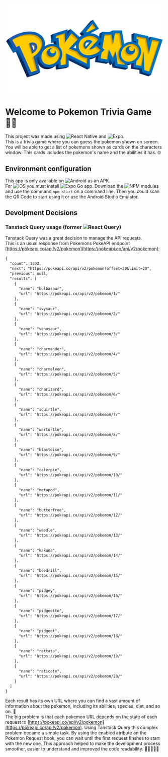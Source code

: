 ![POKEMON](/assets/pokemonContent/pokemonLogo.png)    

# Welcome to Pokemon Trivia Game 👋🏽  
  
This project was made using ![React Native](https://img.shields.io/badge/react_native-%2320232a.svg?style=for-the-badge&logo=react&logoColor=%2361DAFB) and ![Expo](https://img.shields.io/badge/expo-1C1E24?style=for-the-badge&logo=expo&logoColor=#D04A37).  
This is a trivia game where you can guess the pokemon shown on screen. You will be able to get a list of pokemons shown as cards on the characters window. This cards includes the pokemon's name and the abilities it has. 🤓    
  
## Environment configuration  
This app is only available on ![Android](https://img.shields.io/badge/Android-3DDC84?style=for-the-badge&logo=android&logoColor=white) as an APK.  
For ![iOS](https://img.shields.io/badge/iOS-000000?style=for-the-badge&logo=ios&logoColor=white) you must install ![Expo](https://img.shields.io/badge/expo-1C1E24?style=for-the-badge&logo=expo&logoColor=#D04A37) Go app. Download the ![NPM](https://img.shields.io/badge/NPM-%23CB3837.svg?style=for-the-badge&logo=npm&logoColor=white) modules and use the command `npm start` on a command line. Then you could scan the QR Code to start using it or use the Android Studio Emulator.  
  
## Devolpment Decisions  
### Tanstack Query usage (former ![React Query](https://img.shields.io/badge/-React%20Query-FF4154?style=for-the-badge&logo=react%20query&logoColor=white))  
Tanstack Query was a great decision to manage the API requests.  
This is an usual response from Pokemons PokeAPI endpoint [https://pokeapi.co/api/v2/pokemon](https://pokeapi.co/api/v2/pokemon):  
```
{
  "count": 1302,
  "next": "https://pokeapi.co/api/v2/pokemon?offset=20&limit=20",
  "previous": null,
  "results": [
    {
      "name": "bulbasaur",
      "url": "https://pokeapi.co/api/v2/pokemon/1/"
    },
    {
      "name": "ivysaur",
      "url": "https://pokeapi.co/api/v2/pokemon/2/"
    },
    {
      "name": "venusaur",
      "url": "https://pokeapi.co/api/v2/pokemon/3/"
    },
    {
      "name": "charmander",
      "url": "https://pokeapi.co/api/v2/pokemon/4/"
    },
    {
      "name": "charmeleon",
      "url": "https://pokeapi.co/api/v2/pokemon/5/"
    },
    {
      "name": "charizard",
      "url": "https://pokeapi.co/api/v2/pokemon/6/"
    },
    {
      "name": "squirtle",
      "url": "https://pokeapi.co/api/v2/pokemon/7/"
    },
    {
      "name": "wartortle",
      "url": "https://pokeapi.co/api/v2/pokemon/8/"
    },
    {
      "name": "blastoise",
      "url": "https://pokeapi.co/api/v2/pokemon/9/"
    },
    {
      "name": "caterpie",
      "url": "https://pokeapi.co/api/v2/pokemon/10/"
    },
    {
      "name": "metapod",
      "url": "https://pokeapi.co/api/v2/pokemon/11/"
    },
    {
      "name": "butterfree",
      "url": "https://pokeapi.co/api/v2/pokemon/12/"
    },
    {
      "name": "weedle",
      "url": "https://pokeapi.co/api/v2/pokemon/13/"
    },
    {
      "name": "kakuna",
      "url": "https://pokeapi.co/api/v2/pokemon/14/"
    },
    {
      "name": "beedrill",
      "url": "https://pokeapi.co/api/v2/pokemon/15/"
    },
    {
      "name": "pidgey",
      "url": "https://pokeapi.co/api/v2/pokemon/16/"
    },
    {
      "name": "pidgeotto",
      "url": "https://pokeapi.co/api/v2/pokemon/17/"
    },
    {
      "name": "pidgeot",
      "url": "https://pokeapi.co/api/v2/pokemon/18/"
    },
    {
      "name": "rattata",
      "url": "https://pokeapi.co/api/v2/pokemon/19/"
    },
    {
      "name": "raticate",
      "url": "https://pokeapi.co/api/v2/pokemon/20/"
    }
  ]
}
```  
Each result has its own URL where you can find a vast amount of information about the pokemon, including its abilities, species, diet, and so on. 🤯  
The big problem is that each pokemon URL depends on the state of each request to [https://pokeapi.co/api/v2/pokemon](https://pokeapi.co/api/v2/pokemon). Using Tanstack Query this complex problem became a simple task. By using the enabled atribute on the Pokemon Request hook, you can wait until the first request finshes to start with the new one. This approach helped to make the development process smoother, easier to understand and improved the code readability. 👍🏽👨🏽‍💻